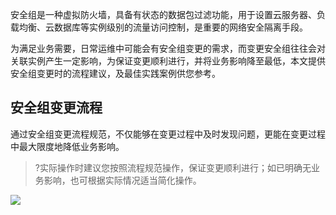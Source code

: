 安全组是一种虚拟防火墙，具备有状态的数据包过滤功能，用于设置云服务器、负载均衡、云数据库等实例级别的流量访问控制，是重要的网络安全隔离手段。

为满足业务需要，日常运维中可能会有安全组变更的需求，而变更安全组往往会对关联实例产生一定影响，为保证变更顺利进行，并将业务影响降至最低，本文提供安全组变更时的流程建议，及最佳实践案例供您参考。


## 安全组变更流程
通过安全组变更流程规范，不仅能够在变更过程中及时发现问题，更能在变更过程中最大限度地降低业务影响。
>?实际操作时建议您按照流程规范操作，保证变更顺利进行；如已明确无业务影响，也可根据实际情况适当简化操作。
>
![](https://qcloudimg.tencent-cloud.cn/raw/e376c0d2ec65bff48d1123b01d760d57.svg)
